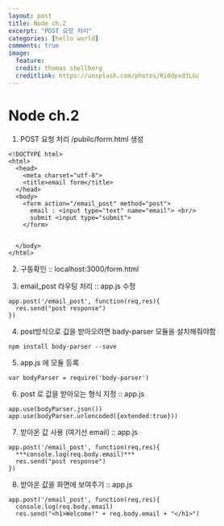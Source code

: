 ```yaml
---
layout: post
title: Node ch.2
excerpt: "POST 요청 처리"
categories: [hello world]
comments: true
image:
  feature:
  credit: thomas shellberg
  creditlink: https://unsplash.com/photos/Ki0dpxd3LGc
---
```


# Node ch.2

1. POST 요청 처리
  /pubilc/form.html 생성

  ```
  <!DOCTYPE html>
  <html>
    <head>
      <meta charset="utf-8">
      <title>email form</title>
    </head>
    <body>
      <form action="/email_post" method="post">
        email : <input type="text" name="email"> <br/>
        submit <input type="submit">
      </form>


    </body>
  </html>

  ```

2. 구동확인
  :: localhost:3000/form.html

3. email_post 라우팅 처리
  :: app.js 수정
  ```
  app.post('/email_post', function(req,res){
  	res.send("post response")
  })
  ```

4. post방식으로 값을 받아오려면 bady-parser 모듈을 설치해줘야함

`npm install body-parser --save`

5. app.js 에 모듈 등록
  ```
  var bodyParser = require('body-parser')
  ```

6. post 로 값을 받아오는 형식 지정 :: app.js

  ```
  app.use(bodyParser.json())
  app.use(bodyParser.urlencoded({extended:true}))
  ```

7. 받아온 값 사용 (여기선 email) :: app.js

  ```
  app.post('/email_post', function(req,res){
  	***console.log(req.body.email)***
  	res.send("post response")
  })
  ```

8. 받아온 값을 화면에 보여주기 :: app.js

  ```
  app.post('/email_post', function(req,res){
  	console.log(req.body.email)
  	res.send("<h1>Welcome!" + req.body.email + "</h1>")
  ```
